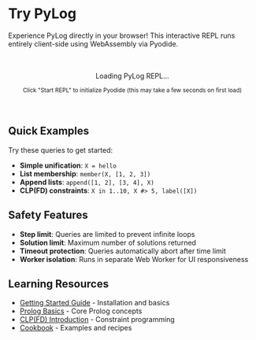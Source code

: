 # Try PyLog

Experience PyLog directly in your browser! This interactive REPL runs entirely client-side using WebAssembly via Pyodide.

<div id="pylog-repl-container">
  <div id="pylog-loading" style="text-align: center; padding: 20px;">
    <p>Loading PyLog REPL...</p>
    <p><small>Click "Start REPL" to initialize Pyodide (this may take a few seconds on first load)</small></p>
  </div>

  <div id="pylog-repl" style="display: none;">
    <!-- REPL UI will be injected here -->
  </div>
</div>

## Quick Examples

Try these queries to get started:

- **Simple unification**: `X = hello`
- **List membership**: `member(X, [1, 2, 3])`
- **Append lists**: `append([1, 2], [3, 4], X)`
- **CLP(FD) constraints**: `X in 1..10, X #> 5, label([X])`

## Safety Features

- **Step limit**: Queries are limited to prevent infinite loops
- **Solution limit**: Maximum number of solutions returned
- **Timeout protection**: Queries automatically abort after time limit
- **Worker isolation**: Runs in separate Web Worker for UI responsiveness

## Learning Resources

- [Getting Started Guide](../getting-started/install.md) - Installation and basics
- [Prolog Basics](../basics/terms.md) - Core Prolog concepts
- [CLP(FD) Introduction](../clpfd/intro.md) - Constraint programming
- [Cookbook](../cookbook/list-processing.md) - Examples and recipes

<script src="pyrepl.js"></script>
<script src="examples.js"></script>